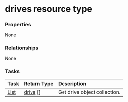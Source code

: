 # drives resource type



### Properties
None

### Relationships
None


### Tasks

| Task		   | Return Type	|Description|
|:---------------|:--------|:----------|
|[List](../api/drive_list.md) | [drive](drive.md) [] |Get drive object collection. |

<!-- uuid: 3d2b5748-0380-4caa-a5a5-2286054b2ab4
2015-10-09 18:21:33 UTC -->